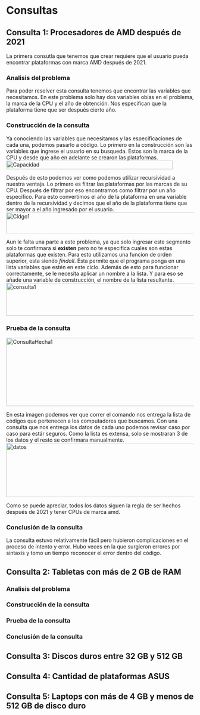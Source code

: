 # **Consultas**
## Consulta 1: Procesadores de AMD después de 2021
La primera consutla que tenemos que crear requiere que el usuario pueda encontrar plataformas con marca AMD después de 2021. 
### Analisis del problema
Para poder resolver esta consulta tenemos que encontrar las variables que necesitamos. En este problema solo hay dos variables obias en el problema, la marca de la CPU y el año de obtención. Nos especifican que la plataforma tiene que ser después cierto año.
### Construcción de la consulta
Ya conociendo las variables que necesitamos y las especificaciones de cada una, podemos pasarlo a código. Lo primero en la construcción son las variables que ingrese el usuario en su busqueda. Estos son la marca de la CPU y desde que año en adelante se crearon las plataformas.  
<img width="447" height="23" alt="Capacidad" src="https://github.com/user-attachments/assets/73139acd-6900-435a-b177-5677e0190e66" />

Después de esto podemos ver como podemos utilizar recursividad a nuestra ventaja. Lo primero es filtrar las plataformas por las marcas de su CPU. Después de filtrar por eso encontramos como filtrar por un año especifico. Para esto convertimos el año de la plataforma en una variable dentro de la recursividad y decimos que el año de la plataforma tiene que ser mayor a el año ingresado por el usuario.  
<img width="697" height="56" alt="Cídgo1" src="https://github.com/user-attachments/assets/4dd570ae-2f40-4b13-b10d-5f3539b5ea2f" />

Aun le falta una parte a este problema, ya que solo ingresar este segmento solo te confirmara si **existen** pero no te especifica cuales son estas plataformas que existen. Para esto utilizamos una funcion de orden superior, esta siendo _findall_. Esta permite que el programa ponga en una lista variables que estén en este ciclo. Además de esto para funcionar correctamente, se le necesita aplicar un nombre a la lista. Y para eso se añade una variable de construcción, el nombre de la lista resultante.  
<img width="1250" height="88" alt="consulta1" src="https://github.com/user-attachments/assets/7950e8ae-478f-4a49-ae5f-71d1bc85a73f" />

### Prueba de la consulta
<img width="957" height="183" alt="ConsultaHecha1" src="https://github.com/user-attachments/assets/411c45cd-6ab2-4c79-a5cc-e66262a5513d" />  

En esta imagen podemos ver que correr el comando nos entrega la lista de códigos que pertenecen a los computadores que buscamos. Con una consulta que nos entrega los datos de cada uno podemos revisar caso por caso para estár seguros. Como la lista es extensa, solo se mostraran 3 de los datos y el resto se confirmara manualmente.  
<img width="815" height="145" alt="datos" src="https://github.com/user-attachments/assets/75b20064-ec4e-4947-a954-8a016bd28d27" />   

Como se puede apreciar, todos los datos siguen la regla de ser hechos después de 2021 y tener CPUs de marca amd.

### Conclusión de la consulta
La consulta estuvo relativamente fácil pero hubieron complicaciones en el proceso de intento y error. Hubo veces en la que surgieron errores por sintaxis y tomo un tiempo reconocer el error dentro del código. 
## Consulta 2: Tabletas con más de 2 GB de RAM
### Analisis del problema
### Construcción de la consulta
### Prueba de la consulta
### Conclusión de la consulta
## Consulta 3: Discos duros entre 32 GB y 512 GB
## Consulta 4: Cantidad de plataformas ASUS
## Consulta 5: Laptops con más de 4 GB y menos de 512 GB de disco duro
